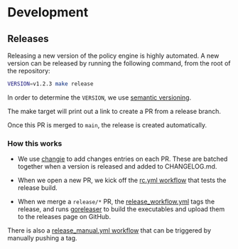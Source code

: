 # Development

## Releases

Releasing a new version of the policy engine is highly automated.  A new
version can be released by running the following command, from the root of
the repository:

```bash
VERSION=v1.2.3 make release
```

In order to determine the `VERSION`, we use [semantic versioning].

The make target will print out a link to create a PR from a release branch.

Once this PR is merged to `main`, the release is created automatically.

### How this works

 -  We use [changie] to add changes entries on each PR.  These are batched
    together when a version is released and added to CHANGELOG.md.

 -  When we open a new PR, we kick off the
    [rc.yml workflow](../.github/workflows/rc.yml) that tests the release build.

 -  When we merge a `release/*` PR, the
    [release_workflow.yml](../.github/workflows/release_workflow.yml)
    tags the release, and runs [goreleaser] to build the executables and
    upload them to the releases page on GitHub.

There is also a
[release_manual.yml workflow](../.github/workflows/release_manual.yml) that
can be triggered by manually pushing a tag.

[changie]: https://changie.dev/
[semantic versioning]: https://semver.org/
[goreleaser]: https://goreleaser.com/
